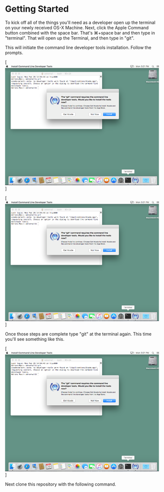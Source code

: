 # Getting Started

To kick off all of the things you'll need as a developer open up the terminal on your newly received OS-X Machine. Next, click the Apple Command button combined with the space bar. That's ⌘+space bar and then type in "terminal". That will open up the Terminal, and then type in "git".

This will initiate the command line developer tools installation. Follow the prompts.

[![Step 1](01-dev-machine.png)]

[![Step 2](01-dev-machine.png)]

Once those steps are complete type "git" at the terminal again. This time you'll see something like this.

[![Step 3](01-dev-machine.png)]

Next clone this repository with the following command.
